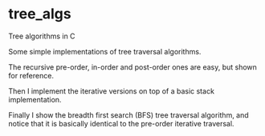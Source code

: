 # tree_algs
Tree algorithms in C

Some simple implementations of tree traversal algorithms.

The recursive pre-order, in-order and post-order ones are easy, but shown for reference.

Then I implement the iterative versions on top of a basic stack implementation.

Finally I show the breadth first search (BFS) tree traversal algorithm, and notice that it is basically identical to the pre-order iterative traversal.
